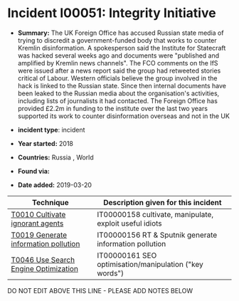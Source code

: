 # Incident I00051: Integrity Initiative

* **Summary:** The UK Foreign Office has accused Russian state media of trying to discredit a government-funded body that works to counter Kremlin disinformation. A spokesperson said the Institute for Statecraft was hacked several weeks ago and documents were "published and amplified by Kremlin news channels".
The FCO comments on the IfS were issued after a news report said the group had retweeted stories critical of Labour. Western officials believe the group involved in the hack is linked to the Russian state. Since then internal documents have been leaked to the Russian media about the organisation's activities, including lists of journalists it had contacted. The Foreign Office has provided £2.2m in funding to the institute over the last two years supported its work to counter disinformation overseas and not in the UK

* **incident type**: incident

* **Year started:** 2018

* **Countries:** Russia , World

* **Found via:** 

* **Date added:** 2019-03-20
 

| Technique | Description given for this incident |
| --------- | ------------------------- |
| [T0010 Cultivate ignorant agents](../../generated_pages/techniques/T0010.md) | IT00000158 cultivate, manipulate, exploit useful idiots |
| [T0019 Generate information pollution](../../generated_pages/techniques/T0019.md) | IT00000156 RT & Sputnik generate information pollution |
| [T0046 Use Search Engine Optimization](../../generated_pages/techniques/T0046.md) | IT00000161 SEO optimisation/manipulation ("key words") |


DO NOT EDIT ABOVE THIS LINE - PLEASE ADD NOTES BELOW